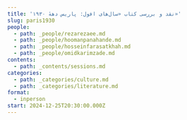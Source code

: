 ```yaml
---
title: 'نقد و بررسی کتاب «سال‌های افول: پاریس دههٔ ۱۹۳۰»'
slug: paris1930
people:
  - path: _people/rezarezaee.md
  - path: _people/hoomanpanahande.md
  - path: _people/hosseinfarasatkhah.md
  - path: _people/omidkarimzade.md
contents:
  - path: _contents/sessions.md
categories:
  - path: _categories/culture.md
  - path: _categories/literature.md
format:
  - inperson
start: 2024-12-25T20:30:00.000Z
---
```



